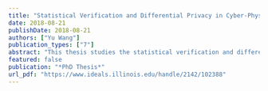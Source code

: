 ```yaml
---
title: "Statistical Verification and Differential Privacy in Cyber-Physical Systems"
date: 2018-08-21
publishDate: 2018-08-21
authors: ["Yu Wang"]
publication_types: ["7"]
abstract: "This thesis studies the statistical verification and differential privacy in Cyber-Physical Systems. The first part focuses on the statistical verification of stochastic hybrid system, a class of formal models for Cyber-Physical Systems. Model reduction techniques are performed on both Discrete-Time and Continuous-Time Stochastic Hybrid Systems to reduce them to Discrete-Time Markov Chains and Continuous-Time Markov Chains, respectively; and statistical verification algorithms are proposed to verify Linear Inequality LTL and Metric Interval Temporal Logic on these discrete probabilistic models. In addition, the advantage of stratified sampling in verifying Probabilistic Computation Tree Logic on Labeled Discrete-Time Markov Chains is studied; this method can potentially be extended to other statistical verification algorithms to reduce computational costs. The second part focuses on the Differential Privacy in multi-agent systems that involve share information sharing to achieve overall control goals. A general formulation of the systems and a notion of Differential Privacy are proposed, and a trade-off between the Differential Privacy and the tracking performance of the systems is demonstrated. In addition, it is proved that there is a trade-off between Differential Privacy and the entropy of the unbiased estimator of the private data, and an optimal algorithm to achieve the best trade-off is given."
featured: false
publication: "*PhD Thesis*"
url_pdf: "https://www.ideals.illinois.edu/handle/2142/102388"
---
```


